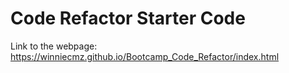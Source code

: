 # Code Refactor Starter Code


Link to the webpage: https://winniecmz.github.io/Bootcamp_Code_Refactor/index.html
